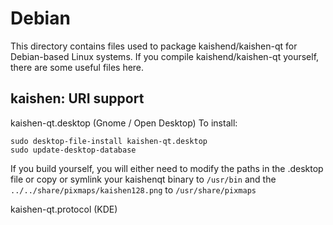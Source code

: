 
Debian
====================
This directory contains files used to package kaishend/kaishen-qt
for Debian-based Linux systems. If you compile kaishend/kaishen-qt yourself, there are some useful files here.

## kaishen: URI support ##


kaishen-qt.desktop  (Gnome / Open Desktop)
To install:

	sudo desktop-file-install kaishen-qt.desktop
	sudo update-desktop-database

If you build yourself, you will either need to modify the paths in
the .desktop file or copy or symlink your kaishenqt binary to `/usr/bin`
and the `../../share/pixmaps/kaishen128.png` to `/usr/share/pixmaps`

kaishen-qt.protocol (KDE)

